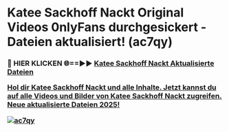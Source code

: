 # Katee Sackhoff Nackt Original Videos 0nlyFans durchgesickert - Dateien aktualisiert! (ac7qy)

<h3>🔴 HIER KLICKEN 🌐==►► <a href="https://tinyurl.com/h6vf6nb8" rel="nofollow">Katee Sackhoff Nackt Aktualisierte Dateien

Hol dir Katee Sackhoff Nackt und alle Inhalte. Jetzt kannst du auf alle Videos und Bilder von Katee Sackhoff Nackt zugreifen. Neue aktualisierte Dateien 2025!

[![ac7qy](https://i.imgur.com/sD4kR3V.gif)](https://tinyurl.com/h6vf6nb8)
